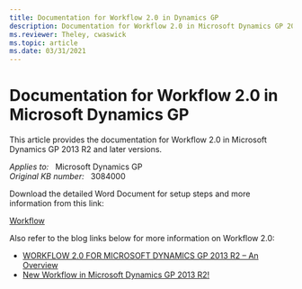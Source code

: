 ```yaml
---
title: Documentation for Workflow 2.0 in Dynamics GP
description: Documentation for Workflow 2.0 in Microsoft Dynamics GP 2013 R2 and later versions.
ms.reviewer: Theley, cwaswick
ms.topic: article
ms.date: 03/31/2021
---
```

# Documentation for Workflow 2.0 in Microsoft Dynamics GP

This article provides the documentation for Workflow 2.0 in Microsoft Dynamics GP 2013 R2 and later versions.

_Applies to:_ &nbsp; Microsoft Dynamics GP  
_Original KB number:_ &nbsp; 3084000

Download the detailed Word Document for setup steps and more information from this link:

[Workflow](https://mbs.microsoft.com/files/customer/gp/downloads/servicepacks/workflow.docx)

Also refer to the blog links below for more information on Workflow 2.0:

- [WORKFLOW 2.0 FOR MICROSOFT DYNAMICS GP 2013 R2 – An Overview](https://community.dynamics.com/gp/b/dynamicsgp/posts/workflow-2-0-for-microsoft-dynamics-gp-2013-r2-an-overview)
- [New Workflow in Microsoft Dynamics GP 2013 R2!](https://community.dynamics.com/gp/b/dynamicsgp/posts/new-workflow-in-microsoft-dynamics-gp-2013-r2)
